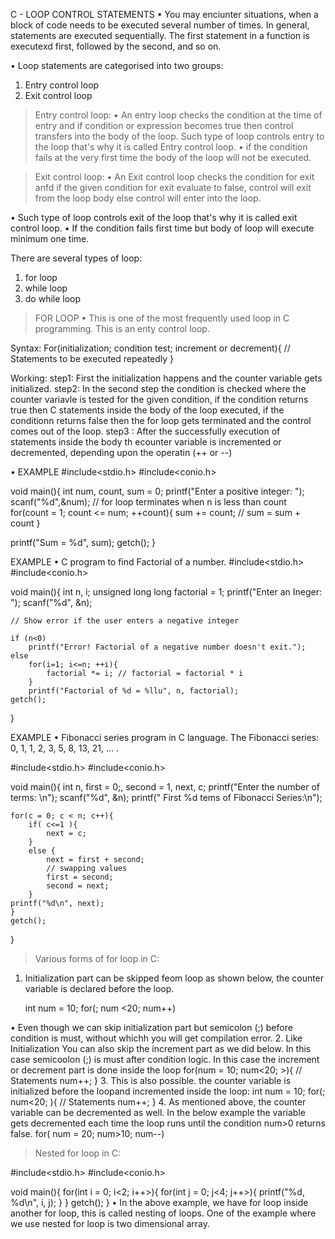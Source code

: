 C - LOOP CONTROL STATEMENTS
• You may enciunter situations, when a block of code needs to be executed several number of times. In general, statements are executed sequentially. The first statement in a function is executexd first, followed by the second, and so on.

• Loop statements are categorised into two groups:
1. Entry control loop
2. Exit control loop

> Entry control loop:
• An entry loop checks the condition at the time of entry and if condition or expression becomes true then control transfers into the body of the loop. Such type of loop controls entry to the loop that's why it is called Entry control loop.
    • if the condition fails at the very first time the body of the loop will not be executed.

> Exit control loop:
• An Exit control loop checks the condition for exit anfd if the given condition for exit evaluate to false, control will exit from the loop body else control will enter into the loop.

• Such type of loop controls exit of the loop that's why it is called exit control loop.
    • If the condition fails first time but body of loop will execute minimum one time.

There are several types of loop:
1. for loop
2. while loop
3. do while loop

> FOR LOOP
• This is one of the most frequently used loop in C programming. This is an enty control loop.

Syntax:
For(initialization; condition test; increment or decrement){
    // Statements to be executed repeatedly
}

Working:
step1: First the initialization happens and the counter variable gets initialized.
step2: In the second step the condition is checked where the counter variavle is tested for the given condition, if the condition returns true then C statements inside the body of the loop executed, if the conditionn returns false then the for loop gets terminated and the control comes out of the loop.
step3 : After the successfully execution of statements inside the body th ecounter variable is incremented or decremented, depending upon the operatin (++ or --)

• EXAMPLE
#include<stdio.h>
#include<conio.h>

void main(){
    int num, count, sum = 0;
    printf("Enter a positive integer: ");
    scanf("%d",&num);
// for loop terminates when n is less than count\
for(count = 1; count <= num; ++count){
    sum += count; // sum = sum + count
}

printf("Sum = %d", sum);
getch();
}

EXAMPLE
• C program to find Factorial of a number.
#include<stdio.h>
#include<conio.h>

void main(){
    int n, i;
    unsigned long long factorial = 1;
    printf("Enter an Ineger: ");
    scanf("%d", &n);

    // Show error if the user enters a negative integer 
    
    if (n<0)
        printf("Error! Factorial of a negative number doesn't exit.");
    else
        for(i=1; i<=n; ++i){
            factorial *= i; // factorial = factorial * i
        }
        printf("Factorial of %d = %llu", n, factorial);
    getch();
}

EXAMPLE
•  Fibonacci series program in C language. The Fibonacci series:
    0, 1, 1, 2, 3, 5, 8, 13, 21, ... .

#include<stdio.h>
#include<conio.h>

void main(){
    int n, first = 0;, second = 1, next, c;
    printf("Enter the number of terms: \n");
    scanf("%d", &n);
    printf(" First %d tems of Fibonacci Series:\n");

    for(c = 0; c < n; c++){
        if( c<=1 ){
            next = c;
        }
        else {
            next = first + second;
            // swapping values
            first = second;
            second = next;
        }
    printf("%d\n", next);
    }
    getch();
}

> Various forms of for loop in C:
1. Initialization part can be skipped feom loop as shown below, the counter variable is declared before the loop.

    int num = 10;
    for(; num <20; num++)

• Even though we can skip initialization part but semicolon (;) before condition is must, without whichh you will get compilation error.
2. Like Initialization You can also skip the increment part as we did below. In this case semicoolon (;) is must after condition logic. In this case the increment or decrement part is done inside the loop
    for(num = 10; num<20; >){
        // Statements
        num++;
    }
3. This is also possible. the counter variable is initialized before the loopand incremented inside the loop:
    int num = 10;
    for(; num<20; ){
        // Statements
        num++;
    }
4. As mentioned above, the counter variable can be decremented as well. In the  below example the variable gets decremented each time the loop runs until the condition num>0 returns false.
    for( num = 20; num>10; num--)

> Nested for loop in C:

#include<stdio.h>
#include<conio.h>

void main(){
    for(int i = 0; i<2; i++>){
        for(int j = 0; j<4; j++>){
            printf("%d, %d\n", i, j);
        }
    }
    getch();
}
• In the above example, we have for loop inside another for loop, this is called nesting of loops. One of the example where we use nested for loop is two dimensional array.